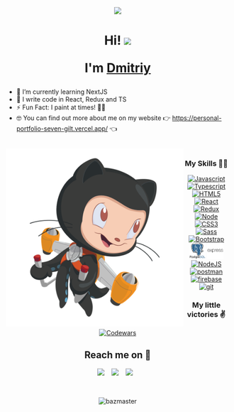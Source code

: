 
<p align="center"> 
    <img src="https://capsule-render.vercel.app/api?type=waving&color=gradient&height=256&section=header&text=Hello%20World!&fontSize=75&animation=fadeIn&fontAlignY=38&desc=Welcome%20to%20my%20GitHub%20profile!%20Put%20stars,%20fork%20and%20add%20me%20in%20friends!&descAlignY=51&descAlign=62" />
</p>


<!-- <img src="https://capsule-render.vercel.app/api?type=waving&color=gradient&height=200"/> -->
<!--<img src="https://media.giphy.com/media/w1OBpBd7kJqHrJnJ13/giphy.gif" width="45px"/> -->



<h1 align="center">Hi!

    
<img src="https://media.giphy.com/media/w1OBpBd7kJqHrJnJ13/giphy.gif" width="45px"/>


I'm <a href="https://www.linkedin.com/in/dmitriy-yuzefovich/">Dmitriy</a></h1>


- 🔭 I’m currently learning NextJS
- 🌱 I write code in React, Redux and TS
- ⚡ Fun Fact: I paint at times! 👨‍🎨
- 🤓 You can find out more about me on my website 👉 https://personal-portfolio-seven-gilt.vercel.app/ 👈

<br/>
 
<img align="left" alt="PNG" src="https://github.com/YZDmitriy/YZDmitriy/blob/main/cat.png" width="400" height="400" />


<h3 align="center"> My Skills 👨‍💻</h3>
<p align="center">
<a href="https://developer.mozilla.org/en-US/docs/Web/JavaScript" target="_blank" rel="noreferrer"><img src="https://raw.githubusercontent.com/danielcranney/readme-generator/main/public/icons/skills/javascript-colored.svg" width="36" height="36" alt="Javascript" /></a>
<a href="https://www.typescriptlang.org/" target="_blank" rel="noreferrer"><img src="https://raw.githubusercontent.com/danielcranney/readme-generator/main/public/icons/skills/typescript-colored.svg" width="36" height="36" alt="Typescript" /></a>
<a href="https://developer.mozilla.org/en-US/docs/Glossary/HTML5" target="_blank" rel="noreferrer"><img src="https://raw.githubusercontent.com/danielcranney/readme-generator/main/public/icons/skills/html5-colored.svg" width="36" height="36" alt="HTML5" /></a>
<a href="https://reactjs.org/" target="_blank" rel="noreferrer"><img src="https://raw.githubusercontent.com/danielcranney/readme-generator/main/public/icons/skills/react-colored.svg" width="36" height="36" alt="React" /></a>
<a href="https://redux.js.org/" target="_blank" rel="noreferrer"><img src="https://img.icons8.com/color/48/000000/redux.png" width="36" height="36" alt="Redux" /></a>
<a href="https://nodejs.org/en/" target="_blank" rel="noreferrer"><img src="https://img.icons8.com/color/48/000000/nodejs.png" width="36" height="36" alt="Node" /></a>
<a href="https://www.w3.org/TR/CSS/#css" target="_blank" rel="noreferrer"><img src="https://raw.githubusercontent.com/danielcranney/readme-generator/main/public/icons/skills/css3-colored.svg" width="36" height="36" alt="CSS3" /></a>
<a href="https://sass-lang.com/" target="_blank" rel="noreferrer"><img src="https://raw.githubusercontent.com/danielcranney/readme-generator/main/public/icons/skills/sass-colored.svg" width="36" height="36" alt="Sass" /></a>
<a href="https://getbootstrap.com/" target="_blank" rel="noreferrer"><img src="https://raw.githubusercontent.com/danielcranney/readme-generator/main/public/icons/skills/bootstrap-colored.svg" width="36" height="36" alt="Bootstrap" /></a>
<a href="https://www.postgresql.org" title="PostgreSQL"><img src="https://raw.githubusercontent.com/devicons/devicon/master/icons/postgresql/postgresql-original-wordmark.svg" alt="postgresql" width="36" height="36"/></a>
 <a href="https://expressjs.com" title="ExpressJS"><img src="https://raw.githubusercontent.com/devicons/devicon/master/icons/express/express-original-wordmark.svg" alt="express" width="36" height="36"/></a>
<a href="https://nodejs.org/en/" target="_blank" rel="noreferrer"><img src="https://raw.githubusercontent.com/danielcranney/readme-generator/main/public/icons/skills/nodejs-colored.svg" width="36" height="36" alt="NodeJS" /></a>
 <a href="https://postman.com" target="_blank"> <img src="https://www.vectorlogo.zone/logos/getpostman/getpostman-icon.svg" alt="postman" width="36" height="36"/> </a> 
  <a href="https://firebase.google.com/" target="_blank"> <img src="https://img.icons8.com/color/48/000000/firebase.png" alt="firebase" width="36" height="36"/> </a> 
<a href="https://git-scm.com/" target="_blank" rel="noreferrer"> <img src="https://www.vectorlogo.zone/logos/git-scm/git-scm-icon.svg" alt="git" width="36" height="36"/> </a>
</p>


<h3 align="center">My little victories ✌️</h3>

<div align="center">
  
[![Codewars](https://www.codewars.com/users/dmitri_yz/badges/large)](https://www.codewars.com/users/dmitri_yz)
  
  </div>
 
<h2 align="center">Reach me on 💬</h2>
<p align="center" align='right'>
  <a target="_blank" href="mailto:dyuzef@gmail.com"><img
    src="https://img.shields.io/badge/Gmail-20232A?style=for-the-badge&logo=gmail"/></a>&nbsp;&nbsp;&nbsp;
  <a target="_blank" href="https://t.me/dmitri_yz"><img
    src="https://img.shields.io/badge/Telegram-20232A?style=for-the-badge&logo=telegram"/></a>&nbsp;&nbsp;&nbsp;
<a href="https://www.linkedin.com/in/dmitriy-yuzefovich/" target="_blank" rel="noreferrer"><img
src="https://img.shields.io/badge/LinkedIn-20232A?style=for-the-badge&logo=LinkedIn" /></a>&nbsp;&nbsp;&nbsp;
</p>
<br/>
<p align="center">
 <img align="center" src="https://capsule-render.vercel.app/api?type=soft&color=gradient&text=You%20can%20see%20my%20projects%20in%20pinned%20repositories!&fontSize=36&animation=twinkling" alt="bazmaster" />
</p>

<!-- <img src="https://raw.githubusercontent.com/trinib/trinib/main/.images/footer.svg" width="100%" qqqq> -->

